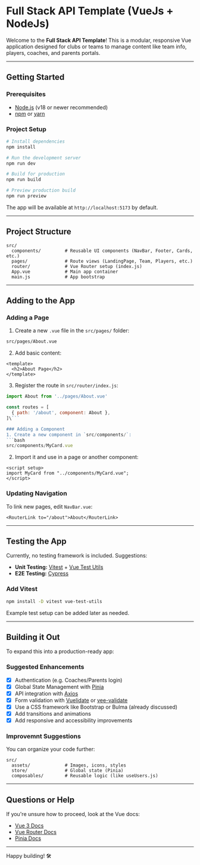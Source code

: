 # Full Stack API Template (VueJs + NodeJs)

Welcome to the **Full Stack API Template**! This is a modular, responsive Vue application designed for clubs or teams to manage content like team info, players, coaches, and parents portals.

---

## Getting Started

### Prerequisites

- [Node.js](https://nodejs.org/) (v18 or newer recommended)
- [npm](https://www.npmjs.com/) or [yarn](https://yarnpkg.com/)

### Project Setup

```bash
# Install dependencies
npm install

# Run the development server
npm run dev

# Build for production
npm run build

# Preview production build
npm run preview
```

The app will be available at `http://localhost:5173` by default.

---

## Project Structure

```
src/
  components/         # Reusable UI components (NavBar, Footer, Cards, etc.)
  pages/              # Route views (LandingPage, Team, Players, etc.)
  router/             # Vue Router setup (index.js)
  App.vue             # Main app container
  main.js             # App bootstrap
```

---

## Adding to the App

### Adding a Page

1. Create a new `.vue` file in the `src/pages/` folder:

```bash
src/pages/About.vue
```

2. Add basic content:

```vue
<template>
  <h2>About Page</h2>
</template>
```

3. Register the route in `src/router/index.js`:

````js
import About from '../pages/About.vue'

const routes = [
  { path: '/about', component: About },
]\```

### Adding a Component
1. Create a new component in `src/components/`:
```bash
src/components/MyCard.vue
````

2. Import it and use in a page or another component:

```vue
<script setup>
import MyCard from "../components/MyCard.vue";
</script>
```

### Updating Navigation

To link new pages, edit `NavBar.vue`:

```vue
<RouterLink to="/about">About</RouterLink>
```

---

## Testing the App

Currently, no testing framework is included. Suggestions:

- **Unit Testing:** [Vitest](https://vitest.dev/) + [Vue Test Utils](https://test-utils.vuejs.org/)
- **E2E Testing:** [Cypress](https://www.cypress.io/)

### Add Vitest

```bash
npm install -D vitest vue-test-utils
```

Example test setup can be added later as needed.

---

## Building it Out

To expand this into a production-ready app:

### Suggested Enhancements

- [x] Authentication (e.g. Coaches/Parents login)
- [x] Global State Management with [Pinia](https://pinia.vuejs.org/)
- [x] API integration with [Axios](https://axios-http.com/)
- [x] Form validation with [Vuelidate](https://vuelidate.js.org/) or [vee-validate](https://vee-validate.logaretm.com/)
- [x] Use a CSS framework like Bootstrap or Bulma (already discussed)
- [x] Add transitions and animations
- [x] Add responsive and accessibility improvements

### Improvemnt Suggestions

You can organize your code further:

```
src/
  assets/             # Images, icons, styles
  store/              # Global state (Pinia)
  composables/        # Reusable logic (like useUsers.js)
```

---

## Questions or Help

If you're unsure how to proceed, look at the Vue docs:

- [Vue 3 Docs](https://vuejs.org/guide/introduction.html)
- [Vue Router Docs](https://router.vuejs.org/)
- [Pinia Docs](https://pinia.vuejs.org/introduction.html)

---

Happy building! 🛠️
